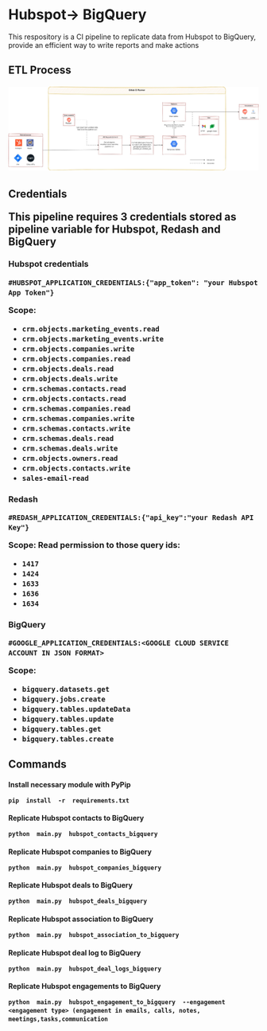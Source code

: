 #  Hubspot-> BigQuery

This respository is a CI pipeline to replicate data from Hubspot to BigQuery, provide an efficient way to write reports and make actions
<h2>ETL Process

![ETL diagram](https://github.com/llgx10/data_pipeline_bigquery/blob/develop/stack.jpg?ref_type=heads)

<h2>Credentials

This pipeline requires 3 credentials stored as pipeline variable for Hubspot, Redash and BigQuery

<h3> Hubspot credentials

`#HUBSPOT_APPLICATION_CREDENTIALS:{"app_token": "your Hubspot App Token"}`

**Scope**:
 - `crm.objects.marketing_events.read`
 - `crm.objects.marketing_events.write`
 - `crm.objects.companies.write`
 - `crm.objects.companies.read`
 - `crm.objects.deals.read`
 - `crm.objects.deals.write`
 - `crm.schemas.contacts.read`
 - `crm.objects.contacts.read`
 - `crm.schemas.companies.read`
 - `crm.schemas.companies.write`
 - `crm.schemas.contacts.write`
 - `crm.schemas.deals.read`
 - `crm.schemas.deals.write`
 - `crm.objects.owners.read`
 - `crm.objects.contacts.write`
 - `sales-email-read`

<h3> Redash 

`#REDASH_APPLICATION_CREDENTIALS:{"api_key":"your Redash API Key"}`

**Scope**:
Read permission to those query ids:

 - `1417`
 - `1424`
 - `1633`
 - `1636`
 - `1634`

<h3> BigQuery

`#GOOGLE_APPLICATION_CREDENTIALS:<GOOGLE CLOUD SERVICE ACCOUNT IN JSON FORMAT>`

**Scope**:
 - `bigquery.datasets.get`
 - `bigquery.jobs.create`
 - `bigquery.tables.updateData`
 - `bigquery.tables.update`
 - `bigquery.tables.get`
 - `bigquery.tables.create`

<h2> Commands
<h4> Install necessary module with PyPip

`pip  install  -r  requirements.txt`

<h4> Replicate Hubspot contacts to BigQuery

`python  main.py  hubspot_contacts_bigquery`

<h4> Replicate Hubspot companies to BigQuery

`python  main.py  hubspot_companies_bigquery`
<h4> Replicate Hubspot deals to BigQuery

`python  main.py  hubspot_deals_bigquery`

<h4> Replicate Hubspot association to BigQuery

`python  main.py  hubspot_association_to_bigquery`
<h4> Replicate Hubspot deal log to BigQuery

`python  main.py  hubspot_deal_logs_bigquery`
<h4> Replicate Hubspot engagements to BigQuery

`python  main.py  hubspot_engagement_to_bigquery  --engagement  <engagement type> (engagement in emails, calls, notes, meetings,tasks,communication`

